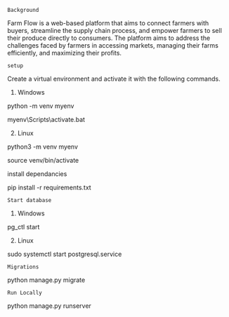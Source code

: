 `Background`

Farm Flow is a web-based platform that aims to connect farmers with buyers, streamline the supply chain process, and empower farmers to sell their produce directly to consumers. The platform aims to address the challenges faced by farmers in accessing markets, managing their farms efficiently, and maximizing their profits. 

`setup`

Create a virtual environment and activate it with the following commands. 

1. Windows

python -m venv myenv

myenv\Scripts\activate.bat


2. Linux

python3 -m venv myenv

source venv/bin/activate  

install dependancies

pip install -r requirements.txt


`Start database`

1. Windows

pg_ctl start

2. Linux

sudo systemctl start postgresql.service 

`Migrations`

python manage.py migrate 

`Run Locally`

python manage.py runserver


